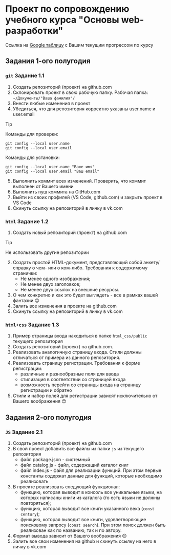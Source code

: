 # Проект по сопровождению учебного курса "Основы web-разработки"

Ссылка на 
[Google таблицу](https://docs.google.com/spreadsheets/d/1bnXPJO38Tnxb4olS6Dsk7lbCnUeDNBKs2e5wKXXsCz4/edit?usp=sharing/) с Вашим текущим прогрессом по курсу

## Задания 1-ого полугодия

### `git` Задание 1.1
1. Создать репозиторий (проект) на github.com
2. Склонировать проект в свою рабочую папку. Рабочая папка:<br/>`~/Документы/"Ваша фамилия"/`
3. Внести любые изменения в проект
4. Убедиться, что для репозитория корректно указаны user.name и user.email
> [!TIP]
> Команды для проверки:
> ```
> git config --local user.name
> git config --local user.email
> ```
> Команды для установки:
> ```
> git config --local user.name "Ваше имя"
> git config --local user.email "Ваш email"
> ```
5. Выполнить коммит всех изменений. Проверить, что коммит выполнен от Вашего имени
6. Выполнить пуш коммита на GitHub.com
7. Выйти из своих профилей (VS Code, github.com) и закрыть проект в VS Code
8. Скинуть ссылку на репозиторий в личку в vk.com


### `html` Задание 1.2
1. Создать новый репозиторий (проект) на github.com
> [!TIP]
> Не использовать другие репозитории
2. Создать простой HTML-документ, представляющий собой анкету/справку о чем- или о ком-либо. Требования к содержимому странички:
    * Не менее одного изображения;
    * Не менее двух заголовков;
    * Не менее двух ссылок на внешние ресурсы.
3. О чем конкретно и как это будет выглядеть - все в рамках вашей фантазии :blush:
4. Залить все изменения в проекте на github.com
5. Скинуть ссылку на репозиторий в личку в vk.com


### `html+css` Задание 1.3

1. Пример страницы входа находиться в папке `html_css/public` текущего репозитория
2. Создать репозиторий (проект) на github.com.
3. Реализовать аналогичную страницу входа. Стили должны отличаться от  примера из данного репозитория. 
4. Реализовать страницу регистрации. Требования к форме регистрации:
    * различные и разнообразные поля для ввода
    * стилизация в соответствии со страницей входа
    * возможность перейти со страницы входа на страницу регистрации и обратно
5. Стили и набор полей для регистрации зависят исключительно от Вашего воображения :blush:

## Задания 2-ого полугодия

### `JS` Задание 2.1
1. Создать репозиторий (проект) на github.com
2. В свой проект добавить все файлы из папки `js` из текущего репозитория
    * файл package.json - системный
    * файл catalog.js - файл, содержащий каталог книг
    * файл index.js - файл для реализации функций. При этом первые константы содержат данные для функций, которые необходимо реализовать
3. В проекте реализовать следующий функционал:
    * функцию, которая выводит в консоль все уникальные языки, на которых написаны книги из каталога (то есть языки не должны повторяться);
    * функцию, которая выводит все книги указанного века (`const century`);
    * функцию, которая выводит все книги, удовлетворяющие поисковому запросу (`const search`). При этом поиск должен быть реализован как по названию, так и по автору.
4. Формат вывода зависит от Вашего воображения :blush:
5. Залить все свои изменения на github и скинуть ссылку на него в личку в vk.com